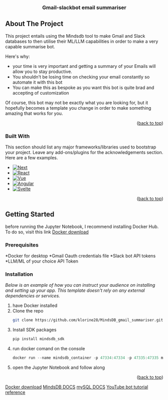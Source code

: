 <!-- Improved compatibility of back to top link: See: https://github.com/othneildrew/Best-README-Template/pull/73 -->
<a name="readme-top"></a>
<!--
*** Thanks for checking out the Best-README-Template. If you have a suggestion
*** that would make this better, please fork the repo and create a pull request
*** or simply open an issue with the tag "enhancement".
*** Don't forget to give the project a star!
*** Thanks again! Now go create something AMAZING! :D
-->

  <h3 align="center">Gmail-slackbot email summariser</h3>



<!-- ABOUT THE PROJECT -->
## About The Project


This project entails using the Mindsdb tool to make Gmail and Slack databases to then utilise their ML/LLM capabilities in order to make a very capable summarise bot.

Here's why:
* your time is very important and getting a summary of your Emails will allow you to stay productive.
* You shouldn't be losing time on checking your email constantly so automate it with this bot
* You can make this as bespoke as you want this bot is quite brad and accepting of customization

Of course, this bot may not be exactly what you are looking for, but it hopefully becomes a template you change in order to make something amazing that works for you.

<p align="right">(<a href="#readme-top">back to top</a>)</p>



### Built With

This section should list any major frameworks/libraries used to bootstrap your project. Leave any add-ons/plugins for the acknowledgements section. Here are a few examples.

* [![Next][Next.js]][Next-url]
* [![React][React.js]][React-url]
* [![Vue][Vue.js]][Vue-url]
* [![Angular][Angular.io]][Angular-url]
* [![Svelte][Svelte.dev]][Svelte-url]

<p align="right">(<a href="#readme-top">back to top</a>)</p>



<!-- GETTING STARTED -->
## Getting Started

before running the Jupyter Notebook, I recommend installing Docker Hub. To do so, visit this link
[Docker download](https://docs.docker.com/get-docker/)

### Prerequisites

*Docker for desktop
*Gmail Oauth credentials file
*Slack bot API tokens 
*LLM/ML of your choice API Token

### Installation

_Below is an example of how you can instruct your audience on installing and setting up your app. This template doesn't rely on any external dependencies or services._

1. have Docker installed
2. Clone the repo
   ```sh
   git clone https://github.com/klorine28/MindsDB_gmail_summariser.git
   ```
3. Install SDK packages
   ```sh
   pip install mindsdb_sdk
   ```
4. run docker comand on the console
   ```js
   docker run --name mindsdb_container -p 47334:47334 -p 47335:47335 mindsdb/mindsdb
   ```
5. open the Jupyter Notebook and follow along

<p align="right">(<a href="#readme-top">back to top</a>)</p>


<!-- Useful links -->
[Docker download](https://docs.docker.com/get-docker/)
[MindsDB DOCS](https://docs.mindsdb.com/setup/self-hosted/docker)
[mySQL DOCS](https://dev.mysql.com/doc/)
[YouTube bot tutorial reference](https://youtu.be/X1LbMUTKsPI?si=Z4wFPPmz1DkzJKnM)



<!-- MARKDOWN LINKS & IMAGES -->
<!-- https://www.markdownguide.org/basic-syntax/#reference-style-links -->
[Next.js]: https://img.shields.io/badge/python-3670A0?style=for-the-badge&logo=python&logoColor=ffdd54
[Next-url]: https://www.python.org
[React.js]: https://img.shields.io/badge/Vscode-007ACC?style=for-the-badge&logo=visualstudiocode&logoColor=white
[React-url]: https://code.visualstudio.com
[Vue.js]: https://cdn.prod.website-files.com/62a8755be8bcc86e6307def8/6329b27b3fc044f886326c4e_mindsDB-full%20logo.svg
[Vue-url]: https://mindsdb.com
[Angular.io]: https://shields.io/badge/MySQL-lightgrey?logo=mysql&style=plastic&logoColor=white&labelColor=blue
[Angular-url]: https://dev.mysql.com/doc/mysql-shell/8.0/en/
[Svelte.dev]: https://img.shields.io/badge/postgresql-4169e1?style=for-the-badge&logo=postgresql&logoColor=white
[Svelte-url]:  https://www.postgresql.org
